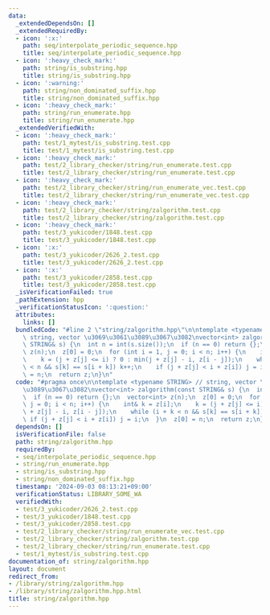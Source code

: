 ```yaml
---
data:
  _extendedDependsOn: []
  _extendedRequiredBy:
  - icon: ':x:'
    path: seq/interpolate_periodic_sequence.hpp
    title: seq/interpolate_periodic_sequence.hpp
  - icon: ':heavy_check_mark:'
    path: string/is_substring.hpp
    title: string/is_substring.hpp
  - icon: ':warning:'
    path: string/non_dominated_suffix.hpp
    title: string/non_dominated_suffix.hpp
  - icon: ':heavy_check_mark:'
    path: string/run_enumerate.hpp
    title: string/run_enumerate.hpp
  _extendedVerifiedWith:
  - icon: ':heavy_check_mark:'
    path: test/1_mytest/is_substring.test.cpp
    title: test/1_mytest/is_substring.test.cpp
  - icon: ':heavy_check_mark:'
    path: test/2_library_checker/string/run_enumerate.test.cpp
    title: test/2_library_checker/string/run_enumerate.test.cpp
  - icon: ':heavy_check_mark:'
    path: test/2_library_checker/string/run_enumerate_vec.test.cpp
    title: test/2_library_checker/string/run_enumerate_vec.test.cpp
  - icon: ':heavy_check_mark:'
    path: test/2_library_checker/string/zalgorithm.test.cpp
    title: test/2_library_checker/string/zalgorithm.test.cpp
  - icon: ':heavy_check_mark:'
    path: test/3_yukicoder/1848.test.cpp
    title: test/3_yukicoder/1848.test.cpp
  - icon: ':x:'
    path: test/3_yukicoder/2626_2.test.cpp
    title: test/3_yukicoder/2626_2.test.cpp
  - icon: ':x:'
    path: test/3_yukicoder/2858.test.cpp
    title: test/3_yukicoder/2858.test.cpp
  _isVerificationFailed: true
  _pathExtension: hpp
  _verificationStatusIcon: ':question:'
  attributes:
    links: []
  bundledCode: "#line 2 \"string/zalgorithm.hpp\"\n\ntemplate <typename STRING> //\
    \ string, vector \u3069\u3061\u3089\u3067\u3082\nvector<int> zalgorithm(const\
    \ STRING& s) {\n  int n = int(s.size());\n  if (n == 0) return {};\n  vector<int>\
    \ z(n);\n  z[0] = 0;\n  for (int i = 1, j = 0; i < n; i++) {\n    int& k = z[i];\n\
    \    k = (j + z[j] <= i) ? 0 : min(j + z[j] - i, z[i - j]);\n    while (i + k\
    \ < n && s[k] == s[i + k]) k++;\n    if (j + z[j] < i + z[i]) j = i;\n  }\n  z[0]\
    \ = n;\n  return z;\n}\n"
  code: "#pragma once\n\ntemplate <typename STRING> // string, vector \u3069\u3061\
    \u3089\u3067\u3082\nvector<int> zalgorithm(const STRING& s) {\n  int n = int(s.size());\n\
    \  if (n == 0) return {};\n  vector<int> z(n);\n  z[0] = 0;\n  for (int i = 1,\
    \ j = 0; i < n; i++) {\n    int& k = z[i];\n    k = (j + z[j] <= i) ? 0 : min(j\
    \ + z[j] - i, z[i - j]);\n    while (i + k < n && s[k] == s[i + k]) k++;\n   \
    \ if (j + z[j] < i + z[i]) j = i;\n  }\n  z[0] = n;\n  return z;\n}\n"
  dependsOn: []
  isVerificationFile: false
  path: string/zalgorithm.hpp
  requiredBy:
  - seq/interpolate_periodic_sequence.hpp
  - string/run_enumerate.hpp
  - string/is_substring.hpp
  - string/non_dominated_suffix.hpp
  timestamp: '2024-09-03 08:13:21+09:00'
  verificationStatus: LIBRARY_SOME_WA
  verifiedWith:
  - test/3_yukicoder/2626_2.test.cpp
  - test/3_yukicoder/1848.test.cpp
  - test/3_yukicoder/2858.test.cpp
  - test/2_library_checker/string/run_enumerate_vec.test.cpp
  - test/2_library_checker/string/zalgorithm.test.cpp
  - test/2_library_checker/string/run_enumerate.test.cpp
  - test/1_mytest/is_substring.test.cpp
documentation_of: string/zalgorithm.hpp
layout: document
redirect_from:
- /library/string/zalgorithm.hpp
- /library/string/zalgorithm.hpp.html
title: string/zalgorithm.hpp
---
```

